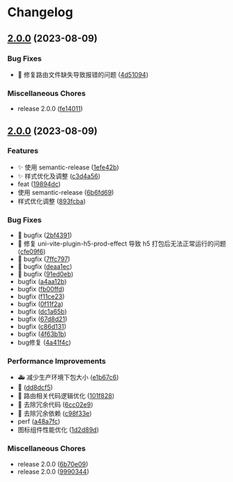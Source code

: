 # Changelog

## [2.0.0](https://github.com/viarotel-org/vite-uniapp-template/compare/v2.0.0...v2.0.0) (2023-08-09)


### Bug Fixes

* 📝 修复路由文件缺失导致报错的问题 ([4d51094](https://github.com/viarotel-org/vite-uniapp-template/commit/4d5109473f16c24530b797cd9aa6e48f36d862e9))


### Miscellaneous Chores

* release 2.0.0 ([fe14011](https://github.com/viarotel-org/vite-uniapp-template/commit/fe140115e49372615b50a91a98f0728d3c9c02a6))

## [2.0.0](https://github.com/viarotel-org/vite-uniapp-template/compare/v2.0.0...v2.0.0) (2023-08-09)


### Features

* ✨ 使用 semantic-release ([1efe42b](https://github.com/viarotel-org/vite-uniapp-template/commit/1efe42bb2897eea7dc00459aa1949ac5a2953b46))
* ✨ 样式优化及调整 ([c3d4a56](https://github.com/viarotel-org/vite-uniapp-template/commit/c3d4a56e836f4af4cc1d929d16f9b46319c69617))
* feat ([19894dc](https://github.com/viarotel-org/vite-uniapp-template/commit/19894dcbd075ba5181372df19c4e6c2387afa120))
* 使用 semantic-release ([6b6fd69](https://github.com/viarotel-org/vite-uniapp-template/commit/6b6fd69e880110c9d1660bc2c23b2ad6b9695e59))
* 样式优化调整 ([893fcba](https://github.com/viarotel-org/vite-uniapp-template/commit/893fcba5ca3c7c6bd7f26143ebee47318ed36259))


### Bug Fixes

* :bug: bugfix ([2bf4391](https://github.com/viarotel-org/vite-uniapp-template/commit/2bf4391b96bd0b2e94acfcf7ee36a757d02808aa))
* :bug: 修复 uni-vite-plugin-h5-prod-effect 导致 h5 打包后无法正常运行的问题 ([cfe09f6](https://github.com/viarotel-org/vite-uniapp-template/commit/cfe09f65eecc4d9e1f7867a4280e2a54feb10158))
* 🐛 bugfix ([7ffc797](https://github.com/viarotel-org/vite-uniapp-template/commit/7ffc7972131c1c2e8679fcb4d7baa6452d910016))
* 🐛 bugfix ([deaa1ec](https://github.com/viarotel-org/vite-uniapp-template/commit/deaa1ec2f283d9d54eb63e852ae1e30edb454dc1))
* 📝 bugfix ([91ed0eb](https://github.com/viarotel-org/vite-uniapp-template/commit/91ed0eb09ee84dd62769a00293667ea9d6ce5622))
* bugfix ([a4aa12b](https://github.com/viarotel-org/vite-uniapp-template/commit/a4aa12ba04d8ccad1fc8bf85910bbb70ca44ea57))
* bugfix ([fb00ffd](https://github.com/viarotel-org/vite-uniapp-template/commit/fb00ffda4903e097fcb07a080d672762ba792d60))
* bugfix ([f11ce23](https://github.com/viarotel-org/vite-uniapp-template/commit/f11ce2382349569f144897e9ffc1e9bf4cb2d5ce))
* bugfix ([0f11f2a](https://github.com/viarotel-org/vite-uniapp-template/commit/0f11f2ad399f09d1bb209f4e2584ac3e0dfd1f7a))
* bugfix ([dc1a65b](https://github.com/viarotel-org/vite-uniapp-template/commit/dc1a65b9aa57239ad5198ba4620c8f7da36c9770))
* bugfix ([67d8d21](https://github.com/viarotel-org/vite-uniapp-template/commit/67d8d21ac787cf81937725513cfc55177674f62e))
* bugfix ([c86d131](https://github.com/viarotel-org/vite-uniapp-template/commit/c86d13163a27794ccc7a140f71b86b6fc6a8e2f8))
* bugfix ([4f63b1b](https://github.com/viarotel-org/vite-uniapp-template/commit/4f63b1bc0ec034bda575aea1cec10b7f66faceeb))
* bug修复 ([4a41f4c](https://github.com/viarotel-org/vite-uniapp-template/commit/4a41f4c5afde3de715e77e1f007c1e09839483b4))


### Performance Improvements

* :ambulance: 减少生产环境下包大小 ([e1b67c6](https://github.com/viarotel-org/vite-uniapp-template/commit/e1b67c6fff1a2add11f498a0eba7bff70f794e4c))
* :memo: ([dd8dcf5](https://github.com/viarotel-org/vite-uniapp-template/commit/dd8dcf598dec5721e27c3e953535f33af1a627c1))
* 🎉 路由相关代码逻辑优化 ([101f828](https://github.com/viarotel-org/vite-uniapp-template/commit/101f828fcfdc8cdb04e29f6320d775fe84a2bfac))
* 📝 去除冗余代码 ([6cc02e9](https://github.com/viarotel-org/vite-uniapp-template/commit/6cc02e9baa3933695215a11457253b9cdcf2e2bd))
* 📝 去除冗余依赖 ([c98f33e](https://github.com/viarotel-org/vite-uniapp-template/commit/c98f33ef7e897640fa0b08fd1fda9dc9d5ed61e1))
* perf ([a48a7fc](https://github.com/viarotel-org/vite-uniapp-template/commit/a48a7fc7875f81a1e4d299004c69b7dafde29b99))
* 图标组件性能优化 ([1d2d89d](https://github.com/viarotel-org/vite-uniapp-template/commit/1d2d89d3708a72989a7fb4795a7c10d4ea076987))


### Miscellaneous Chores

* release 2.0.0 ([6b70e09](https://github.com/viarotel-org/vite-uniapp-template/commit/6b70e09eb401311c51bd95bc30f4899d37e9f509))
* release 2.0.0 ([9990344](https://github.com/viarotel-org/vite-uniapp-template/commit/9990344751ab75dc77d2a1d7b00873b02148e656))
